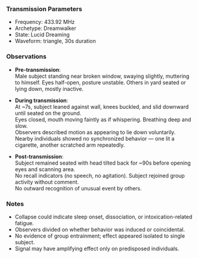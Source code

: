 ### Transmission Parameters
- Frequency: 433.92 MHz
- Archetype: Dreamwalker
- State: Lucid Dreaming
- Waveform: triangle, 30s duration

### Observations
- **Pre-transmission**:  
  Male subject standing near broken window, swaying slightly, muttering to himself. Eyes half-open, posture unstable. Others in yard seated or lying down, mostly inactive.  

- **During transmission**:  
  At ~7s, subject leaned against wall, knees buckled, and slid downward until seated on the ground.  
  Eyes closed, mouth moving faintly as if whispering. Breathing deep and slow.  
  Observers described motion as appearing to lie down voluntarily.  
  Nearby individuals showed no synchronized behavior — one lit a cigarette, another scratched arm repeatedly.  

- **Post-transmission**:  
  Subject remained seated with head tilted back for ~90s before opening eyes and scanning area.  
  No recall indicators (no speech, no agitation). Subject rejoined group activity without comment.  
  No outward recognition of unusual event by others.  

### Notes
- Collapse could indicate sleep onset, dissociation, or intoxication-related fatigue.  
- Observers divided on whether behavior was induced or coincidental.  
- No evidence of group entrainment; effect appeared isolated to single subject.  
- Signal may have amplifying effect only on predisposed individuals.  

